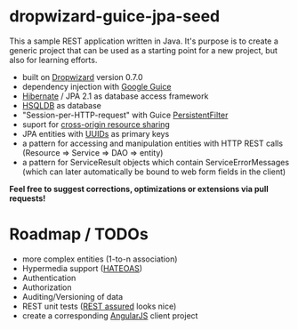 dropwizard-guice-jpa-seed
=========================
This a sample REST application written in Java. It's purpose is to create a generic project that can be used as a starting point for a new project, but also for learning efforts.

- built on [Dropwizard](https://dropwizard.github.io/dropwizard/) version 0.7.0
- dependency injection with [Google Guice](https://code.google.com/p/google-guice/)
- [Hibernate](http://hibernate.org/) / JPA 2.1 as database access framework
- [HSQLDB](http://hsqldb.org/) as database
- "Session-per-HTTP-request" with Guice [PersistentFilter](https://code.google.com/p/google-guice/wiki/JPA)
- suport for [cross-origin resource sharing](http://en.wikipedia.org/wiki/Cross-origin_resource_sharing)
- JPA entities with [UUIDs](http://en.wikipedia.org/wiki/Universally_Unique_Identifier) as primary keys
- a pattern for accessing and manipulation entities with HTTP REST calls (Resource => Service => DAO => entity)
- a pattern for ServiceResult objects which contain ServiceErrorMessages (which can later automatically be bound to web form fields in the client)

**Feel free to suggest corrections, optimizations or extensions via pull requests!**

Roadmap / TODOs
=========================
- more complex entities (1-to-n association)
- Hypermedia support ([HATEOAS](http://en.wikipedia.org/wiki/HATEOAS))
- Authentication
- Authorization
- Auditing/Versioning of data
- REST unit tests ([REST assured](https://github.com/jayway/rest-assured) looks nice)
- create a corresponding [AngularJS](http://angularjs.org/) client project
